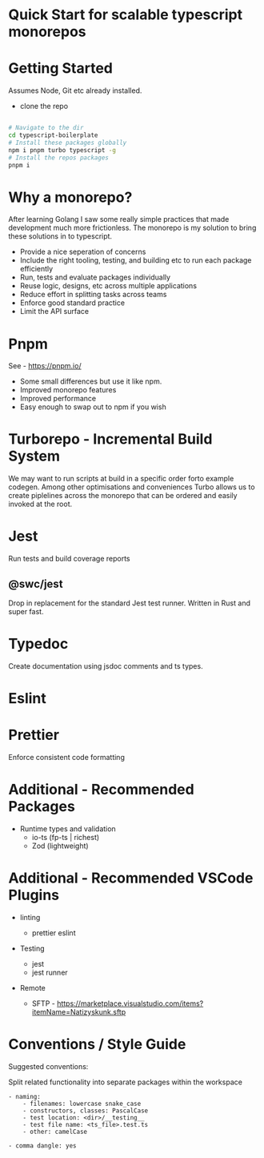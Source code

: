 # Quick Start for scalable typescript monorepos


# Getting Started
Assumes Node, Git etc already installed. 
- clone the repo

``` bash

# Navigate to the dir
cd typescript-boilerplate
# Install these packages globally
npm i pnpm turbo typescript -g
# Install the repos packages
pnpm i

```

# Why a monorepo?
After learning Golang I saw some really simple practices that made development much more frictionless.
The monorepo is my solution to bring these solutions in to typescript.

- Provide a nice seperation of concerns
- Include the right tooling, testing, and building etc to run each package efficiently
- Run, tests and evaluate packages individually
- Reuse logic, designs, etc across multiple applications
- Reduce effort in splitting tasks across teams
- Enforce good standard practice
- Limit the API surface


# Pnpm
See - https://pnpm.io/
- Some small differences but use it like npm.
- Improved monorepo features
- Improved performance
- Easy enough to swap out to npm if you wish


# Turborepo - Incremental Build System
We may want to run scripts at build in a specific order forto example codegen.
Among other optimisations and conveniences Turbo allows us to create piplelines across the monorepo that can be ordered and easily invoked at the root.

# Jest 
Run tests and build coverage reports 

## @swc/jest
Drop in replacement for the standard Jest test runner. 
Written in Rust and super fast. 


# Typedoc
Create documentation using jsdoc comments and ts types.

# Eslint

# Prettier

Enforce consistent code formatting

# Additional - Recommended Packages

- Runtime types and validation
    - io-ts (fp-ts | richest)
    - Zod (lightweight)



# Additional - Recommended VSCode Plugins

- linting
    - prettier eslint

- Testing
    - jest
    - jest runner

- Remote 
    - SFTP - https://marketplace.visualstudio.com/items?itemName=Natizyskunk.sftp


# Conventions / Style Guide

Suggested conventions:

Split related functionality into separate packages within the workspace

```
- naming: 
    - filenames: lowercase snake_case
    - constructors, classes: PascalCase
    - test location: <dir>/__testing__
    - test file name: <ts_file>.test.ts
    - other: camelCase

- comma dangle: yes

```
